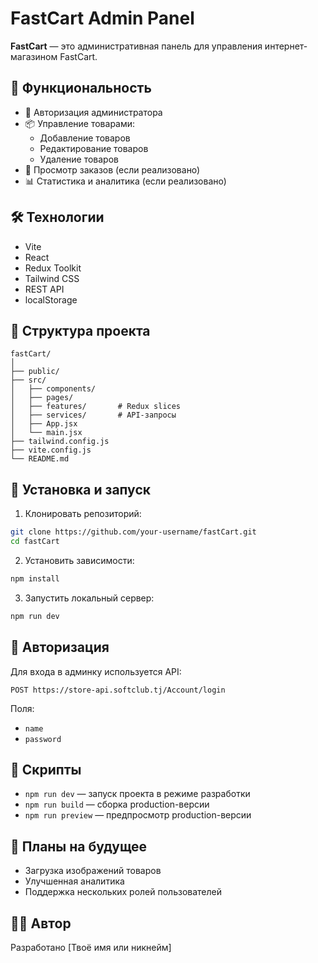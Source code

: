 # FastCart Admin Panel

**FastCart** — это административная панель для управления интернет-магазином FastCart.

## 🚀 Функциональность

- 🔐 Авторизация администратора
- 📦 Управление товарами:
  - Добавление товаров
  - Редактирование товаров
  - Удаление товаров
- 🛒 Просмотр заказов (если реализовано)
- 📊 Статистика и аналитика (если реализовано)

## 🛠️ Технологии

- Vite
- React
- Redux Toolkit
- Tailwind CSS
- REST API
- localStorage

## 📂 Структура проекта

```
fastCart/
│
├── public/
├── src/
│   ├── components/
│   ├── pages/
│   ├── features/       # Redux slices
│   ├── services/       # API-запросы
│   ├── App.jsx
│   └── main.jsx
├── tailwind.config.js
├── vite.config.js
└── README.md
```

## 🔧 Установка и запуск

1. Клонировать репозиторий:

```bash
git clone https://github.com/your-username/fastCart.git
cd fastCart
```

2. Установить зависимости:

```bash
npm install
```

3. Запустить локальный сервер:

```bash
npm run dev
```

## 🔐 Авторизация

Для входа в админку используется API:

```
POST https://store-api.softclub.tj/Account/login
```

Поля:
- `name`
- `password`

## 🧪 Скрипты

- `npm run dev` — запуск проекта в режиме разработки
- `npm run build` — сборка production-версии
- `npm run preview` — предпросмотр production-версии

## 📌 Планы на будущее

- Загрузка изображений товаров
- Улучшенная аналитика
- Поддержка нескольких ролей пользователей

## 👨‍💻 Автор

Разработано [Твоё имя или никнейм]